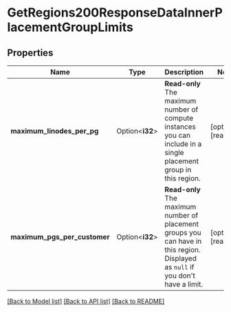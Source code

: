 # GetRegions200ResponseDataInnerPlacementGroupLimits

## Properties

Name | Type | Description | Notes
------------ | ------------- | ------------- | -------------
**maximum_linodes_per_pg** | Option<**i32**> | __Read-only__ The maximum number of compute instances you can include in a single placement group in this region. | [optional][readonly]
**maximum_pgs_per_customer** | Option<**i32**> | __Read-only__ The maximum number of placement groups you can have in this region. Displayed as `null` if you don't have a limit. | [optional][readonly]

[[Back to Model list]](../README.md#documentation-for-models) [[Back to API list]](../README.md#documentation-for-api-endpoints) [[Back to README]](../README.md)


